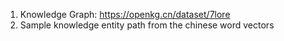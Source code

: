 1. Knowledge Graph: https://openkg.cn/dataset/7lore
2. Sample knowledge entity path from the chinese word vectors
